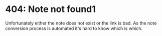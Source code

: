# 404: Note not found1

Unfortunately either the note does not exist or the link is bad. 
As the note conversion process is automated it's hard to know which is which.